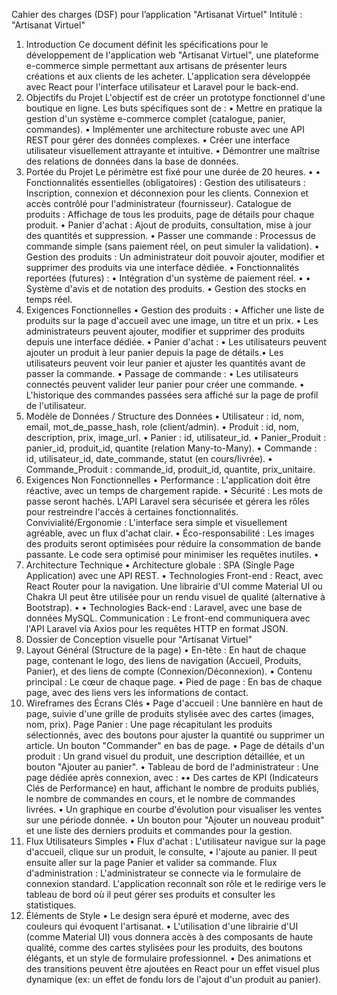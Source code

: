 Cahier des charges (DSF) pour l’application "Artisanat Virtuel"
Intitulé : "Artisanat Virtuel"
1. Introduction
Ce document définit les spécifications pour le développement de l'application web
"Artisanat Virtuel", une plateforme e-commerce simple permettant aux artisans de
présenter leurs créations et aux clients de les acheter. L'application sera développée avec
React pour l'interface utilisateur et Laravel pour le back-end.
2. Objectifs du Projet
L'objectif est de créer un prototype fonctionnel d'une boutique en ligne. Les buts
spécifiques sont de :
• Mettre en pratique la gestion d'un système e-commerce complet (catalogue, panier,
commandes).
• Implémenter une architecture robuste avec une API REST pour gérer des données
complexes.
• Créer une interface utilisateur visuellement attrayante et intuitive.
• Démontrer une maîtrise des relations de données dans la base de données.
3. Portée du Projet
Le périmètre est fixé pour une durée de 20 heures.
•
•
Fonctionnalités essentielles (obligatoires) :
Gestion des utilisateurs : Inscription, connexion et déconnexion pour les clients.
Connexion et accès contrôlé pour l'administrateur (fournisseur).
Catalogue de produits : Affichage de tous les produits, page de détails pour chaque
produit.
• Panier d'achat : Ajout de produits, consultation, mise à jour des quantités et suppression.
• Passer une commande : Processus de commande simple (sans paiement réel, on peut
simuler la validation).
• Gestion des produits : Un administrateur doit pouvoir ajouter, modifier et supprimer des
produits via une interface dédiée.
• Fonctionnalités reportées (futures) :
• Intégration d'un système de paiement réel.
•
• Système d'avis et de notation des produits.
• Gestion des stocks en temps réel.
4. Exigences Fonctionnelles
• Gestion des produits :
• Afficher une liste de produits sur la page d'accueil avec une image, un titre et un prix.
• Les administrateurs peuvent ajouter, modifier et supprimer des produits depuis une
interface dédiée.
• Panier d'achat :
• Les utilisateurs peuvent ajouter un produit à leur panier depuis la page de détails.• Les utilisateurs peuvent voir leur panier et ajuster les quantités avant de passer la
commande.
• Passage de commande :
• Les utilisateurs connectés peuvent valider leur panier pour créer une commande.
• L'historique des commandes passées sera affiché sur la page de profil de l'utilisateur.
5. Modèle de Données / Structure des Données
• Utilisateur : id, nom, email, mot_de_passe_hash, role (client/admin).
• Produit : id, nom, description, prix, image_url.
• Panier : id, utilisateur_id.
• Panier_Produit : panier_id, produit_id, quantite (relation Many-to-Many).
• Commande : id, utilisateur_id, date_commande, statut (en cours/livrée).
• Commande_Produit : commande_id, produit_id, quantite, prix_unitaire.
6. Exigences Non Fonctionnelles
• Performance : L'application doit être réactive, avec un temps de chargement rapide.
• Sécurité : Les mots de passe seront hachés. L'API Laravel sera sécurisée et gérera les rôles
pour restreindre l'accès à certaines fonctionnalités.
Convivialité/Ergonomie : L'interface sera simple et visuellement agréable, avec un flux
d'achat clair.
• Éco-responsabilité : Les images des produits seront optimisées pour réduire la
consommation de bande passante. Le code sera optimisé pour minimiser les requêtes
inutiles.
•
7. Architecture Technique
• Architecture globale : SPA (Single Page Application) avec une API REST.
• Technologies Front-end : React, avec React Router pour la navigation. Une librairie d'UI
comme Material UI ou Chakra UI peut être utilisée pour un rendu visuel de qualité
(alternative à Bootstrap).
•
•
Technologies Back-end : Laravel, avec une base de données MySQL.
Communication : Le front-end communiquera avec l'API Laravel via Axios pour les
requêtes HTTP en format JSON.
2. Dossier de Conception visuelle pour "Artisanat Virtuel"
1. Layout Général (Structure de la page)
• En-tête : En haut de chaque page, contenant le logo, des liens de navigation (Accueil,
Produits, Panier), et des liens de compte (Connexion/Déconnexion).
• Contenu principal : Le cœur de chaque page.
• Pied de page : En bas de chaque page, avec des liens vers les informations de contact.
2. Wireframes des Écrans Clés
• Page d'accueil : Une bannière en haut de page, suivie d'une grille de produits stylisée
avec des cartes (images, nom, prix).
Page Panier : Une page récapitulant les produits sélectionnés, avec des boutons pour
ajuster la quantité ou supprimer un article. Un bouton "Commander" en bas de page.
• Page de détails d'un produit : Un grand visuel du produit, une description détaillée, et un
bouton "Ajouter au panier".
• Tableau de bord de l'administrateur : Une page dédiée après connexion, avec :
•• Des cartes de KPI (Indicateurs Clés de Performance) en haut, affichant le nombre de
produits publiés, le nombre de commandes en cours, et le nombre de commandes livrées.
• Un graphique en courbe d'évolution pour visualiser les ventes sur une période donnée.
• Un bouton pour "Ajouter un nouveau produit" et une liste des derniers produits et
commandes pour la gestion.
3. Flux Utilisateurs Simples
• Flux d'achat : L'utilisateur navigue sur la page d'accueil, clique sur un produit, le consulte,
•
l'ajoute au panier. Il peut ensuite aller sur la page Panier et valider sa commande.
Flux d'administration : L'administrateur se connecte via le formulaire de connexion
standard. L'application reconnaît son rôle et le redirige vers le tableau de bord où il peut
gérer ses produits et consulter les statistiques.
4. Éléments de Style
• Le design sera épuré et moderne, avec des couleurs qui évoquent l'artisanat.
• L'utilisation d'une librairie d'UI (comme Material UI) vous donnera accès à des composants
de haute qualité, comme des cartes stylisées pour les produits, des boutons élégants, et
un style de formulaire professionnel.
• Des animations et des transitions peuvent être ajoutées en React pour un effet visuel plus
dynamique (ex: un effet de fondu lors de l'ajout d'un produit au panier).